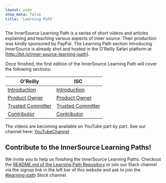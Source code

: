 ```yaml
---
layout: page
show_meta: false
title: 'Learning Path'
---
```


The InnerSource Learning Path is a series of short videos and articles explaining and teaching various aspects of inner source.
Their production was kindly sponsored by PayPal. The Learning Path section introducing InnerSource is already shot and hosted in the O'Reilly Safari platform at [http://bit.ly/inner-source-learning-path].

Once finished, the first edition of the InnerSource Learning Path will cover the following sections:

| O'Reilly | ISC |
| ------- | ---- |
| [Introduction][Introduction on O'Reilly Safari] | [Introduction]  |
| [Product Owner][Product Owner on O'Reilly Safari] | [Product Owner] |
| [Trusted Committer][Trusted Committer on O'Reilly Safari] | [Trusted Committer] |
| [Contributor][Contributor on O'Reilly Safari] | [Contributor] |

The videos are becoming available on YouTube part by part.
See our channel here: [YouTubeChannel]

## Contribute to the InnerSource Learning Paths!

We invite you to help us finishing the InnerSource Learning Paths. Checkout the [README.md of the Learning Path Repository](https://github.com/InnerSourceCommons/InnerSourceLearningPath/) or join our Slack channel via the signup link in the left bar of this website and ask to join the [#learning-path] _Slack_ channel.

[InnerSource Commons]: https://www.innersourcecommons.org/
[#learning-path]: https://paypalflow.slack.com/messages/CARTU4XV2
[Trusted Committer on O'Reilly Safari]: https://learning.oreilly.com/videos/the-trusted-committer/9781492047599
[Introduction]: ./introduction
[Introduction on O'Reilly Safari]: https://learning.oreilly.com/videos/introduction-to-innersource/9781492041504 

[Product Owner on O'Reilly Safari]: https://learning.oreilly.com/videos/innersource-product-owners/9781492046707
[Product Owner]: ./product-owner
[Trusted Committer]: ./trusted-committer 
[Contributor]: ./contributor
[http://bit.ly/inner-source-learning-path]: http://bit.ly/inner-source-learning-path
[YouTubeChannel]: https://www.youtube.com/channel/UCoSPSd6Or4F_vpjo4SmyoEA
[Contributor on O'Reilly Safari]: https://learning.oreilly.com/learning-paths/learning-path-the/0636920338833/
